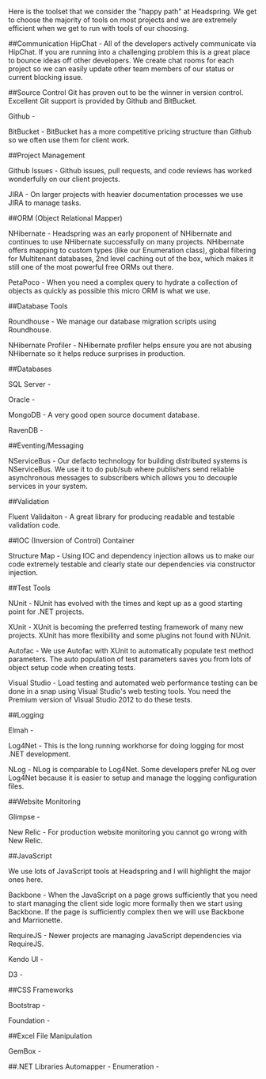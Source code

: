 Here is the toolset that we consider the "happy path" at Headspring.  We get to choose the majority of tools on most projects and we are extremely efficient when we get to run with tools of our choosing.  

##Communication
HipChat - All of the developers actively communicate via HipChat.  If you are running into a challenging problem this is a great place to bounce ideas off other developers.  We create chat rooms for each project so we can easily update other team members of our status or current blocking issue.

##Source Control
Git has proven out to be the winner in version control.  Excellent Git support is provided by Github and BitBucket.

Github - 

BitBucket - BitBucket has  a more competitive pricing structure than Github so we often use them for client work.

##Project Management

Github Issues - Github issues, pull requests, and code reviews has worked wonderfully on our client projects.

JIRA - On larger projects with heavier documentation processes we use JIRA to manage tasks.

##ORM (Object Relational Mapper)

NHibernate - Headspring was an early proponent of NHibernate and continues to use NHibernate successfully on many projects.  NHibernate offers mapping to custom types (like our Enumeration class), global filtering for Multitenant databases, 2nd level caching out of the box, which makes it still one of the most powerful free ORMs out there.

PetaPoco - When you need a complex query to hydrate a collection of objects as quickly as possible this micro ORM is what we use.

##Database Tools

Roundhouse - We manage our database migration scripts using Roundhouse.

NHibernate Profiler - NHibernate profiler helps ensure you are not abusing NHibernate so it helps reduce surprises in production.

##Databases

SQL Server - 

Oracle - 

MongoDB - A very good open source document database. 

RavenDB - 

##Eventing/Messaging

NServiceBus - Our defacto technology for building distributed systems is NServiceBus.  We use it to do pub/sub where publishers send reliable asynchronous messages to subscribers which allows you to decouple services in your system.

##Validation

Fluent Validaiton - A great library for producing readable and testable validation code.

##IOC (Inversion of Control) Container

Structure Map - Using IOC and dependency injection allows us to make our code extremely testable and clearly state our dependencies via constructor injection.

##Test Tools  

NUnit - NUnit has evolved with the times and kept up as a good starting point for .NET projects.

XUnit - XUnit is becoming the preferred testing framework of many new projects.  XUnit has more flexibility and some plugins not found with NUnit.

Autofac - We use Autofac with XUnit to automatically populate test method parameters.  The auto population of test parameters saves you from lots of object setup code when creating tests.

Visual Studio - Load testing and automated web performance testing can be done in a snap using Visual Studio's web testing tools.  You need the Premium version of Visual Studio 2012 to do these tests.

##Logging

Elmah - 

Log4Net - This is the long running workhorse for doing logging for most .NET development.

NLog - NLog is comparable to Log4Net.  Some developers prefer NLog over Log4Net because it is easier to setup and manage the logging configuration files.

##Website Monitoring

Glimpse - 

New Relic - For production website monitoring you cannot go wrong with New Relic.

##JavaScript

We use lots of JavaScript tools at Headspring and I will highlight the major ones here.

Backbone - When the JavaScript on a page grows sufficiently that you need to start managing the client side logic more formally then we start using Backbone.  If the page is sufficiently complex then we will use Backbone and Marrionette.

RequireJS - Newer projects are managing JavaScript dependencies via RequireJS.

Kendo UI - 

D3 - 

##CSS Frameworks

Bootstrap - 

Foundation - 

##Excel File Manipulation

GemBox - 

##.NET Libraries
Automapper - 
Enumeration - 



